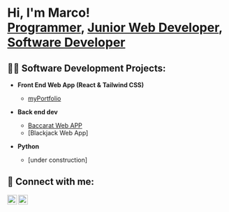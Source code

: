 <h1>Hi, I'm Marco! <br/>
  <a href="https://github.com/m-padilla">Programmer</a>,
  <a href="https://www.linkedin.com/in/marcoapadilla/">Junior Web Developer</a>,
  <a href="https://www.linkedin.com/in/marcoapadilla">Software Developer</a>
</h1>

<h2>👨‍💻 Software Development Projects:</h2>

- <b>Front End Web App (React & Tailwind CSS)</b>
  - [myPortfolio](https://github.com/m-padilla/myPortfolio)

- <b>Back end dev</b>
  - [Baccarat Web APP](https://github.com/m-padilla/Baccarat)
  - [Blackjack Web App]

- <b>Python</b>
  - [under construction]

<h2> 🤳 Connect with me:</h2>

[<img align="left" alt="MarcoPadilla | LinkedIn" width="22px" src="https://cdn.jsdelivr.net/npm/simple-icons@v3/icons/linkedin.svg" />][linkedin]
[<img align="left" alt="MarcoPadilla | Email" width="22px" src="https://cdn.jsdelivr.net/npm/@internetarchive/icon-email@1.3.4/email.svg" />][email]

[linkedin]: https://linkedin.com/in/marcoapadilla
[email]: padillamarco18@gmail.com


